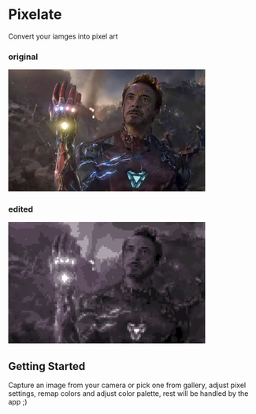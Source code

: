 # Pixelate

Convert your iamges into pixel art

### original
<img src="./screenshots/images (6) (1).jpeg" width="400px"/>

### edited
<img src="./screenshots/e29dbcc0-c95a-11eb-a5d4-cf69e8162a6b.png" width="400px"/> 

## Getting Started

Capture an image from your camera or pick one from gallery, adjust pixel settings, remap colors and adjust color palette, rest will be handled by the app ;)
